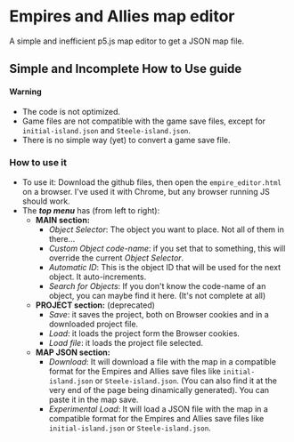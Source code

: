 # Empires and Allies map editor
A simple and inefficient p5.js map editor to get a JSON map file.

## Simple and Incomplete How to Use guide

#### Warning
- The code is not optimized.
- Game files are not compatible with the game save files, except for `initial-island.json` and `Steele-island.json`.
- There is no simple way (yet) to convert a game save file.

### How to use it
- To use it: Download the github files, then open the `empire_editor.html` on a browser. I've used it with Chrome, but any browser running JS should work.
- The ***top menu*** has (from left to right):
     - **MAIN section:**
        - *Object Selector*: The object you want to place. Not all of them in there...
        - *Custom Object code-name*: if you set that to something, this will override the current *Object Selector*.
        - *Automatic ID*: This is the object ID that will be used for the next object. It auto-increments. 
        - *Search for Objects*: If you don't know the code-name of an object, you can maybe find it here. (It's not complete at all)
    - **PROJECT section:** (deprecated)
        - *Save*: it saves the project, both on Browser cookies and in a downloaded project file. 
        - *Load*: it loads the project form the Browser cookies.
        - *Load file*: it loads the project file selected.
    - **MAP JSON section:**
        - *Download*: It will download a file with the map in a compatible format for the Empires and Allies save files like `initial-island.json` or `Steele-island.json`. (You can also find it at the very end of the page being dinamically generated). You can paste it in the map save.
        - *Experimental Load*: It will load a JSON file with the map in a compatible format for the Empires and Allies save files like `initial-island.json` or `Steele-island.json`.

